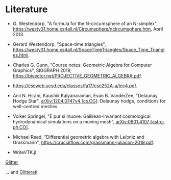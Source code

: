 # Literature

- G. Westendorp, "A formula for the N-circumsphere of an N-simplex",
  <https://westy31.home.xs4all.nl/Circumsphere/ncircumsphere.htm>,
  April 2013.

- Gerard Westendorp, "Space-time triangles",
  <https://westy31.home.xs4all.nl/SpaceTimeTriangles/Space_Time_Triangles.html>.

- Charles G. Gunn, "Course notes: Geometric Algebra for Computer
  Graphics", SIGGRAPH 2019,
  <https://bivector.net/PROJECTIVE_GEOMETRIC_ALGEBRA.pdf>.

- <https://cseweb.ucsd.edu/classes/fa17/cse252A-a/lec4.pdf>.

- Anil N. Hirani, Kaushik Kalyanaraman, Evan B. VanderZee, "Delaunay
  Hodge Star", [arXiv:1204.0747v4
  [cs.CG]](https://arxiv.org/abs/1204.0747): Delaunay hodge,
  conditions for well-centred meshes.

- Volker Springel, "E pur si muove: Galiliean-invariant cosmological
  hydrodynamical simulations on a moving mesh", [arXiv:0901.4107
  [astro-ph.CO]](https://arxiv.org/abs/0901.4107).

- Michael Reed, "Differential geometric algebra with Leibniz and
  Grassmann", <https://crucialflow.com/grassmann-juliacon-2019.pdf>.



- WriteVTK.jl



[Glitter](<https://en.wikipedia.org/wiki/Glitter>)

... and [Glitterati](https://songmeanings.com/songs/view/2890/).
